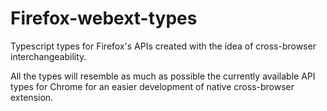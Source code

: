 # Firefox-webext-types

Typescript types for Firefox's APIs created with the idea of cross-browser interchangeability.

All the types will resemble as much as possible the currently available API types for Chrome for an easier development of native cross-browser extension.
